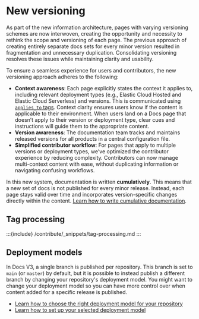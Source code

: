 # New versioning

As part of the new information architecture, pages with varying versioning schemes are now interwoven, creating the opportunity and necessity to rethink the scope and versioning of each page. The previous approach of creating entirely separate docs sets for every minor version resulted in fragmentation and unnecessary duplication. Consolidating versioning resolves these issues while maintaining clarity and usability.

To ensure a seamless experience for users and contributors, the new versioning approach adheres to the following:

* **Context awareness**: Each page explicitly states the context it applies to, including relevant deployment types (e.g., Elastic Cloud Hosted and Elastic Cloud Serverless) and versions. This is communicated using [`applies_to` tags](/syntax/applies.md). Context clarity ensures users know if the content is applicable to their environment. When users land on a Docs page that doesn’t apply to their version or deployment type, clear cues and instructions will guide them to the appropriate content.
* **Version awareness**: The documentation team tracks and maintains released versions for all products in a central configuration file.
* **Simplified contributor workflow**: For pages that apply to multiple versions or deployment types, we’ve optimized the contributor experience by reducing complexity. Contributors can now manage multi-context content with ease, without duplicating information or navigating confusing workflows.
  
In this new system, documentation is written **cumulatively**. This means that a new set of docs is not published for every minor release. Instead, each page stays valid over time and incorporates version-specific changes directly within the content. [Learn how to write cumulative documentation](/contribute/cumulative-docs.md).

## Tag processing

:::{include} /contribute/_snippets/tag-processing.md
:::

## Deployment models

In Docs V3, a single branch is published per repository. This branch is set to `main` (or `master`) by default, but it is possible to instead publish a different branch by changing your repository's deployment model. You might want to change your deployment model so you can have more control over when content added for a specific release is published. 

* [Learn how to choose the right deployment model for your repository](/contribute/deployment-models.md)
* [Learn how to set up your selected deployment model](/configure/deployment-models.md)